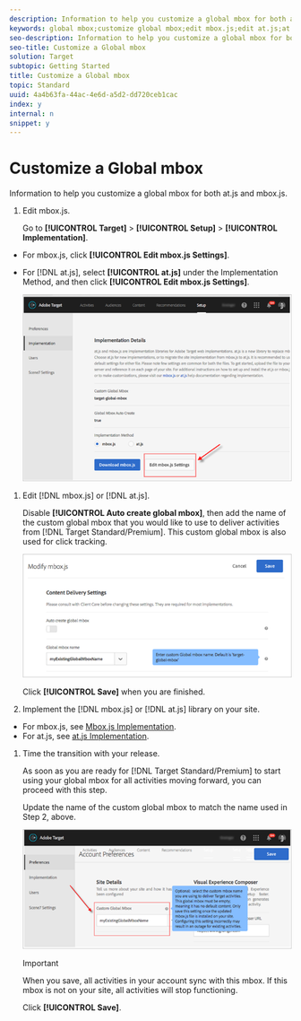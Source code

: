 ```yaml
---
description: Information to help you customize a global mbox for both at.js and mbox.js.
keywords: global mbox;customize global mbox;edit mbox.js;edit at.js;at.js;implement mbox.js;implement at.js
seo-description: Information to help you customize a global mbox for both at.js and mbox.js.
seo-title: Customize a Global mbox
solution: Target
subtopic: Getting Started
title: Customize a Global mbox
topic: Standard
uuid: 4a4b63fa-44ac-4e6d-a5d2-dd720ceb1cac
index: y
internal: n
snippet: y
---
```


# Customize a Global mbox

Information to help you customize a global mbox for both at.js and mbox.js.

1. Edit mbox.js.

   Go to **[!UICONTROL Target]** > **[!UICONTROL Setup]** > **[!UICONTROL Implementation]**.

* For mbox.js, click **[!UICONTROL Edit mbox.js Settings]**. 
* For [!DNL at.js], select **[!UICONTROL at.js]** under the Implementation Method, and then click **[!UICONTROL Edit mbox.js Settings]**.

   ![](assets/step-1-edit-mboxjs.png)

1. Edit [!DNL mbox.js] or [!DNL at.js].

   Disable **[!UICONTROL Auto create global mbox]**, then add the name of the custom global mbox that you would like to use to deliver activities from [!DNL Target Standard/Premium]. This custom global mbox is also used for click tracking.

   ![](assets/step-2-edit-mboxjs-or-atjs.png)

   Click **[!UICONTROL Save]** when you are finished. 
1. Implement the [!DNL mbox.js] or [!DNL at.js] library on your site.

* For mbox.js, see [Mbox.js Implementation](../../../../c-implementing-target/c-implementing-target-for-client-side-web/t-mbox-download/t-mbox-download.md#task_4EAE26BB84FD4E1D858F411AEDF4B420). 
* For at.js, see [at.js Implementation](../../../../c-implementing-target/c-implementing-target-for-client-side-web/t-mbox-download/c-target-atjs-implementation/c-target-atjs-implementation.md#concept_8AC8D169E02944B1A547A0CAD97EAC17).

1. Time the transition with your release.

   As soon as you are ready for [!DNL Target Standard/Premium] to start using your global mbox for all activities moving forward, you can proceed with this step.

   Update the name of the custom global mbox to match the name used in Step 2, above.

   ![](assets/step-4-time-the-transition-with-your-release.png)

   >[!IMPORTANT]
   >
   >When you save, all activities in your account sync with this mbox. If this mbox is not on your site, all activities will stop functioning.

   Click **[!UICONTROL Save]**. 
